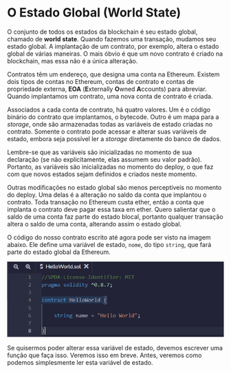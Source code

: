 # O Estado Global (World State)

O conjunto de todos os estados da blockchain é seu estado global, chamado de **world state**. Quando fazemos uma transação, mudamos seu estado global. A implantação de um contrato, por exemplo, altera o estado global de várias maneiras. O mais óbvio é que um novo contrato é criado na blockchain, mas essa não é a única alteração.

Contratos têm um endereço, que designa uma conta na Ethereum. Existem dois tipos de contas no Ethereum, contas de contrato e contas de propriedade externa, **EOA** (**E**xternally **O**wned **A**ccounts) para abreviar. Quando implantamos um contrato, uma nova conta de contrato é criada.

Associados a cada conta de contrato, há quatro valores. Um é o código binário do contrato que implantamos, o bytecode. Outro é um mapa para a *storage*, onde são armazenadas todas as variáveis de estado criadas no contrato. Somente o contrato pode acessar e alterar suas variáveis de estado, embora seja possível ler a *storage* diretamente do banco de dados.

Lembre-se que as variáveis são inicializadas no momento de sua declaração (se não explicitamente, elas assumem seu valor padrão). Portanto, as variáveis são inicializadas no momento do deploy, o que faz com que novos estados sejam definidos e criados neste momento.

Outras modificações no estado global são menos perceptíveis no momento do deploy. Uma delas é a alteração no saldo da conta que implantou o contrato. Toda transação no Ethereum custa ether, então a conta que implanta o contrato deve pagar essa taxa em ether. Quero salientar que o saldo de uma conta faz parte do estado blocal, portanto qualquer transação altera o saldo de uma conta, alterando assim o estado global.

O código do nosso contrato escrito até agora pode ser visto na imagem abaixo. Ele define uma variável de estado, `nome`, do tipo `string`, que fará parte do estado global da Ethereum.

![O código do nosso contrato até o momento.](./1_6.png)

Se quisermos poder alterar essa variável de estado, devemos escrever uma função que faça isso. Veremos isso em breve. Antes, veremos como podemos simplesmente ler esta variável de estado.